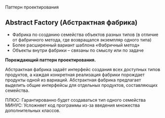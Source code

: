 Паттерн проектирования

## Abstract Factory  (Абстрактная фабрика)

* Фабрика по созданию семейства объектов разных типов (в отличие от фабричного метода, где возвращался экземпляр одного	типа)
* Более расширенный вариант шаблона «Фабричный метод»
* Объекты внутри фабрики – связаны по смыслу или по задаче


**Порождающий паттерн проектирования.** 

Абстрактная фабрика задаёт интерфейс создания всех доступных типов продуктов, а каждая конкретная реализация фабрики порождает продукты одной из вариаций.
Абстрактная фабрика предлагает выделить общие интерфейсы для отдельных продуктов, составляющих семейства.

ПЛЮС: Гарантированно будет создаваться тип одного семейства
МИНУС: Усложняет код программы из-за введения множества дополнительных классов.
